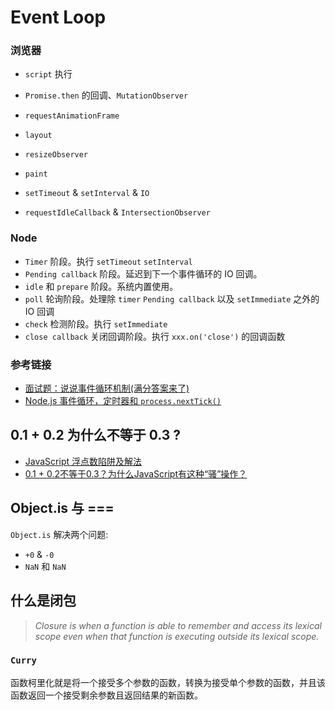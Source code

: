 # Event Loop

### 浏览器

- `script` 执行
- `Promise.then` 的回调、`MutationObserver`

- `requestAnimationFrame `
- `layout`
-  `resizeObserver`
- `paint`
- `setTimeout` & `setInterval` & `IO`
- `requestIdleCallback` & `IntersectionObserver`



### Node

- `Timer` 阶段。执行 `setTimeout` `setInterval`
- `Pending callback` 阶段。延迟到下一个事件循环的 IO 回调。
- `idle` 和 `prepare` 阶段。系统内置使用。
- `poll` 轮询阶段。处理除 `timer` `Pending callback` 以及 `setImmediate` 之外的 IO 回调
- `check` 检测阶段。执行 `setImmediate`
- `close callback` 关闭回调阶段。执行 `xxx.on('close')` 的回调函数


### 参考链接
- [面试题：说说事件循环机制(满分答案来了)](https://juejin.im/post/5e5c7f6c518825491b11ce93)
- [Node.js 事件循环，定时器和 `process.nextTick()`](https://nodejs.org/zh-cn/docs/guides/event-loop-timers-and-nexttick/)





## 0.1 + 0.2 为什么不等于 0.3 ?

- [JavaScript 浮点数陷阱及解法 ](https://github.com/camsong/blog/issues/9)
- [0.1 + 0.2不等于0.3？为什么JavaScript有这种“骚”操作？](https://juejin.im/post/5b90e00e6fb9a05cf9080dff)



## Object.is 与 ===

`Object.is` 解决两个问题:

- `+0` & `-0`
- `NaN` 和 `NaN`



## 什么是闭包

> *Closure is when a function is able to remember and access its lexical scope even when that function is executing outside its lexical scope.*



### `Curry`

函数柯里化就是将一个接受多个参数的函数，转换为接受单个参数的函数，并且该函数返回一个接受剩余参数且返回结果的新函数。